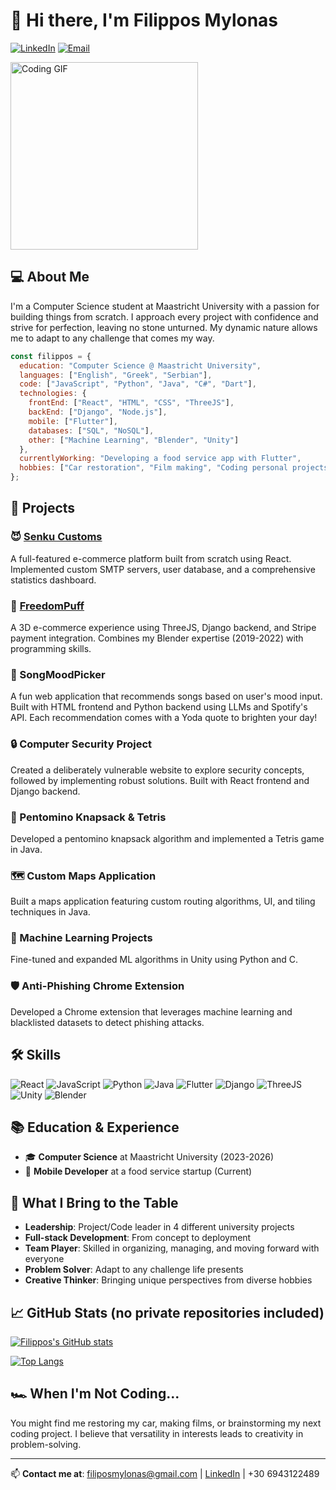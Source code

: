 # 👋 Hi there, I'm Filippos Mylonas

[![LinkedIn](https://img.shields.io/badge/LinkedIn-0077B5?style=for-the-badge&logo=linkedin&logoColor=white)](https://linkedin.com/in/your-profile)
[![Email](https://img.shields.io/badge/Email-D14836?style=for-the-badge&logo=gmail&logoColor=white)](mailto:filiposmylonas@gmail.com)

<img src="https://media.giphy.com/media/JqmupuTVZYaQX5s094/giphy.gif?cid=790b761100ulpenkkukife6vdqjqrfq7bzqkp79whpdnokuw&ep=v1_gifs_search&rid=giphy.gif&ct=g" width="300" alt="Coding GIF">

## 💻 About Me

I'm a Computer Science student at Maastricht University with a passion for building things from scratch. I approach every project with confidence and strive for perfection, leaving no stone unturned. My dynamic nature allows me to adapt to any challenge that comes my way.

```javascript
const filippos = {
  education: "Computer Science @ Maastricht University",
  languages: ["English", "Greek", "Serbian"],
  code: ["JavaScript", "Python", "Java", "C#", "Dart"],
  technologies: {
    frontEnd: ["React", "HTML", "CSS", "ThreeJS"],
    backEnd: ["Django", "Node.js"],
    mobile: ["Flutter"],
    databases: ["SQL", "NoSQL"],
    other: ["Machine Learning", "Blender", "Unity"]
  },
  currentlyWorking: "Developing a food service app with Flutter",
  hobbies: ["Car restoration", "Film making", "Coding personal projects"]
};
```

## 🚀 Projects

### 😈 [Senku Customs](https://senkucustoms.com)
A full-featured e-commerce platform built from scratch using React. Implemented custom SMTP servers, user database, and a comprehensive statistics dashboard.

### 💨 [FreedomPuff](https://freedompuff.com)
A 3D e-commerce experience using ThreeJS, Django backend, and Stripe payment integration. Combines my Blender expertise (2019-2022) with programming skills.

### 🎵 SongMoodPicker
A fun web application that recommends songs based on user's mood input. Built with HTML frontend and Python backend using LLMs and Spotify's API. Each recommendation comes with a Yoda quote to brighten your day!

### 🔒 Computer Security Project
Created a deliberately vulnerable website to explore security concepts, followed by implementing robust solutions. Built with React frontend and Django backend.

### 🧩 Pentomino Knapsack & Tetris
Developed a pentomino knapsack algorithm and implemented a Tetris game in Java.

### 🗺️ Custom Maps Application
Built a maps application featuring custom routing algorithms, UI, and tiling techniques in Java.

### 🧠 Machine Learning Projects
Fine-tuned and expanded ML algorithms in Unity using Python and C.

### 🛡️ Anti-Phishing Chrome Extension
Developed a Chrome extension that leverages machine learning and blacklisted datasets to detect phishing attacks.

## 🛠️ Skills

![React](https://img.shields.io/badge/React-20232A?style=for-the-badge&logo=react&logoColor=61DAFB)
![JavaScript](https://img.shields.io/badge/JavaScript-F7DF1E?style=for-the-badge&logo=javascript&logoColor=black)
![Python](https://img.shields.io/badge/Python-3776AB?style=for-the-badge&logo=python&logoColor=white)
![Java](https://img.shields.io/badge/Java-ED8B00?style=for-the-badge&logo=java&logoColor=white)
![Flutter](https://img.shields.io/badge/Flutter-02569B?style=for-the-badge&logo=flutter&logoColor=white)
![Django](https://img.shields.io/badge/Django-092E20?style=for-the-badge&logo=django&logoColor=white)
![ThreeJS](https://img.shields.io/badge/ThreeJS-black?style=for-the-badge&logo=three.js&logoColor=white)
![Unity](https://img.shields.io/badge/Unity-100000?style=for-the-badge&logo=unity&logoColor=white)
![Blender](https://img.shields.io/badge/Blender-F5792A?style=for-the-badge&logo=blender&logoColor=white)

## 📚 Education & Experience

- 🎓 **Computer Science** at Maastricht University (2023-2026)
- 💼 **Mobile Developer** at a food service startup (Current)

## 💪 What I Bring to the Table

- **Leadership**: Project/Code leader in 4 different university projects
- **Full-stack Development**: From concept to deployment
- **Team Player**: Skilled in organizing, managing, and moving forward with everyone
- **Problem Solver**: Adapt to any challenge life presents
- **Creative Thinker**: Bringing unique perspectives from diverse hobbies

## 📈 GitHub Stats (no private repositories included)

[![Filippos's GitHub stats](https://github-readme-stats.vercel.app/api?username=FilipposMylonas&show_icons=true&theme=radical)](https://github.com/anuraghazra/github-readme-stats)

[![Top Langs](https://github-readme-stats.vercel.app/api/top-langs/?username=FilipposMylonas&layout=compact&theme=radical)](https://github.com/anuraghazra/github-readme-stats)

## 🏎️ When I'm Not Coding...

You might find me restoring my car, making films, or brainstorming my next coding project. I believe that versatility in interests leads to creativity in problem-solving.

---

📫 **Contact me at**: filiposmylonas@gmail.com | [LinkedIn](https://linkedin.com/in/your-profile) | +30 6943122489
